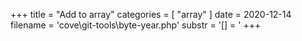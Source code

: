 +++
title = "Add to array"
categories = [ "array" ]
date = 2020-12-14
filename = 'cove\git-tools\byte-year.php'
substr = '[] = '
+++
